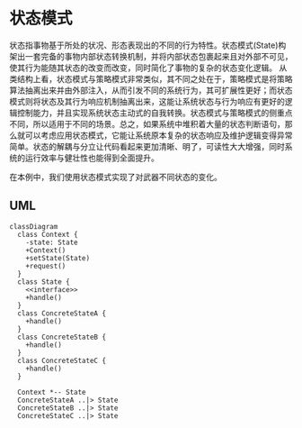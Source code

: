 # 状态模式
状态指事物基于所处的状况、形态表现出的不同的行为特性。状态模式(State)构架出一套完备的事物内部状态转换机制，并将内部状态包裹起来且对外部不可见，使其行为能随其状态的改变而改变，同时简化了事物的复杂的状态变化逻辑。
从类结构上看，状态模式与策略模式非常类似，其不同之处在于，策略模式是将策略算法抽离出来并由外部注入，从而引发不同的系统行为，其可扩展性更好；而状态模式则将状态及其行为响应机制抽离出来，这能让系统状态与行为响应有更好的逻辑控制能力，并且实现系统状态主动式的自我转换。状态模式与策略模式的侧重点不同，所以适用于不同的场景。总之，如果系统中堆积着大量的状态判断语句，那么就可以考虑应用状态模式，它能让系统原本复杂的状态响应及维护逻辑变得异常简单。状态的解耦与分立让代码看起来更加清晰、明了，可读性大大增强，同时系统的运行效率与健壮性也能得到全面提升。

在本例中，我们使用状态模式实现了对武器不同状态的变化。

## UML

```mermaid
classDiagram
  class Context {
    -state: State
    +Context()
    +setState(State)
    +request()
  }
  class State {
    <<interface>>
    +handle()
  }
  class ConcreteStateA {
    +handle()
  }
  class ConcreteStateB {
    +handle()
  }
  class ConcreteStateC {
    +handle()
  }

  Context *-- State
  ConcreteStateA ..|> State
  ConcreteStateB ..|> State
  ConcreteStateC ..|> State
```